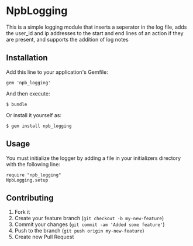 # NpbLogging

This is a simple logging module that inserts a seperator in the log file, adds the user_id and ip addresses to the start and end lines of an action
if they are present, and supports the addition of log notes

## Installation

Add this line to your application's Gemfile:

    gem 'npb_logging'

And then execute:

    $ bundle

Or install it yourself as:

    $ gem install npb_logging

## Usage

You must initialize the logger by adding a file in your initializers directory with the following line:

    require "npb_logging"
    NpbLogging.setup

## Contributing

1. Fork it
2. Create your feature branch (`git checkout -b my-new-feature`)
3. Commit your changes (`git commit -am 'Added some feature'`)
4. Push to the branch (`git push origin my-new-feature`)
5. Create new Pull Request
